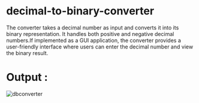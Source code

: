 # decimal-to-binary-converter
The converter takes a decimal number as input and converts it into its binary representation. It handles both positive and negative decimal numbers.If implemented as a GUI application, the converter provides a user-friendly interface where users can enter the decimal number and view the binary result.
# Output :
![dbconverter](https://github.com/mahesh0702/decimal-to-binary-converter/assets/97695969/a4064a8d-fb5a-45e8-a615-3bfea8d9bad2)
